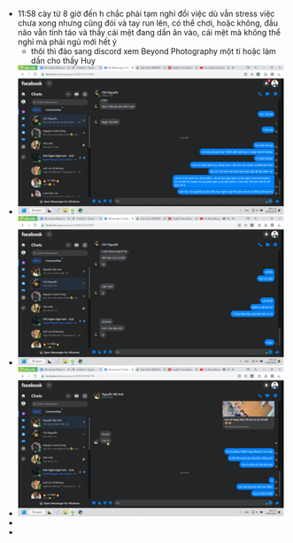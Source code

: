 - 11:58 cày từ 8 giờ đến h chắc phải tạm nghỉ đổi việc dù vẫn stress việc chưa xong nhưng cũng đói và tay run lên, có thể chơi, hoặc không, đầu não vẫn tỉnh táo và thấy cái mệt đang dần ăn vào, cái mệt mà không thể nghỉ mà phải ngủ mới hết ý
	- thôi thì đảo sang discord xem Beyond Photography một tí hoặc làm dần cho thầy Huy
- ![image.png](../assets/image_1675439750186_0.png)
- ![image.png](../assets/image_1675440025891_0.png)
- ![image.png](../assets/image_1675440031956_0.png)
-
-